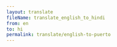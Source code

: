 ```yaml
--- 
layout: translate 
fileName: translate_english_to_hindi 
from: en
to: hi 
permalink: translate/english-to-puerto
---
```

